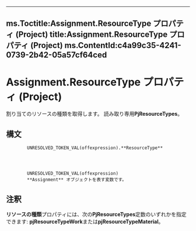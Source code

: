 

---
ms.Toctitle:Assignment.ResourceType プロパティ (Project)
title:Assignment.ResourceType プロパティ (Project)
ms.ContentId:c4a99c35-4241-0739-2b42-05a57cf64ced
---
# Assignment.ResourceType プロパティ (Project)




割り当てのリソースの種類を取得します。 読み取り専用**PjResourceTypes**。

## 構文

            UNRESOLVED_TOKEN_VAL(offexpression).**ResourceType**




            UNRESOLVED_TOKEN_VAL(offexpression)
            **Assignment** オブジェクトを表す変数です。



## 注釈
**リソースの種類**プロパティには、次の**PjResourceTypes**定数のいずれかを指定できます: **pjResourceTypeWork**または**pjResourceTypeMaterial**。




